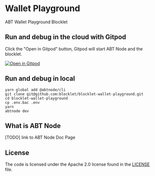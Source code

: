 # Wallet Playground

ABT Wallet Playground Blocklet

<!-- ## Install on my ABT Node

[![Install on my ABT Node](https://raw.githubusercontent.com/blocklet/development-guide/main/assets/install_on_abtnode.svg)](https://install.arcblock.io/?action=blocklet-install&meta_url=https%3A%2F%2Fblocklet.arcblock.io%2Fblocklet%2Fz8iZpn7gP9WJNUonEMq7zAoCbv4fMMqX8JasV.json)

## Install on my ABT Node

[![Install on my ABT Node](https://raw.githubusercontent.com/blocklet/development-guide/main/assets/install_on_abtnode.svg)](https://install.arcblock.io/?action=blocklet-install&meta_url=https%3A%2F%2Fblocklet.arcblock.io%2Fblocklet%2Fz8iZpn7gP9WJNUonEMq7zAoCbv4fMMqX8JasV.json)

## Feature -->

<!-- ## Install on ABT Node -->

## Run and debug in the cloud with Gitpod
Click the "Open in Gitpod" button, Gitpod will start ABT Node and the blocklet.

[![Open in Gitpod](https://gitpod.io/button/open-in-gitpod.svg)](https://gitpod.io/#https://github.com/blocklet/wallet-playground)

## Run and debug in local

```shell
yarn global add @abtnode/cli
git clone git@github.com:blocklet/blocklet-wallet-playground.git
cd blocklet-wallet-playground
cp .env.bac .env
yarn
abtnode dev
```

## What is ABT Node

[TODO] link to ABT Node Doc Page

## License

The code is licensed under the Apache 2.0 license found in the
[LICENSE](LICENSE) file.
